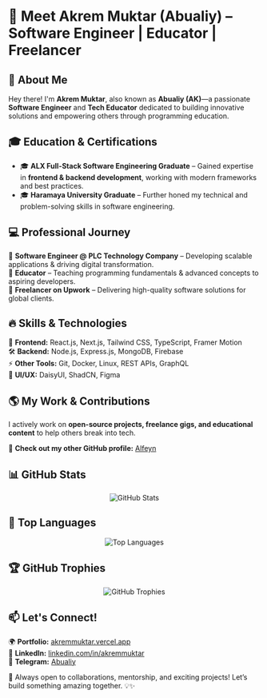 # 👋 Meet Akrem Muktar (Abualiy) – Software Engineer | Educator | Freelancer  

## 🚀 About Me  
Hey there! I'm **Akrem Muktar**, also known as **Abualiy (AK)**—a passionate **Software Engineer** and **Tech Educator** dedicated to building innovative solutions and empowering others through programming education.  

## 🎓 Education & Certifications  
- 🎓 **ALX Full-Stack Software Engineering Graduate** – Gained expertise in **frontend & backend development**, working with modern frameworks and best practices.  
- 🎓 **Haramaya University Graduate** – Further honed my technical and problem-solving skills in software engineering.  

## 💻 Professional Journey  
🔹 **Software Engineer @ PLC Technology Company** – Developing scalable applications & driving digital transformation.  
🔹 **Educator** – Teaching programming fundamentals & advanced concepts to aspiring developers.  
🔹 **Freelancer on Upwork** – Delivering high-quality software solutions for global clients.  

## 🔥 Skills & Technologies  
🚀 **Frontend:** React.js, Next.js, Tailwind CSS, TypeScript, Framer Motion  
🛠 **Backend:** Node.js, Express.js, MongoDB, Firebase  
⚡ **Other Tools:** Git, Docker, Linux, REST APIs, GraphQL  
🎨 **UI/UX:** DaisyUI, ShadCN, Figma  

## 🌎 My Work & Contributions  
I actively work on **open-source projects, freelance gigs, and educational content** to help others break into tech.  

📌 **Check out my other GitHub profile:** [Alfeyn](https://github.com/Alfeyn)  

## 📊 GitHub Stats  
<div align="center">
  <img src="https://github-readme-stats.vercel.app/api?username=Abualiy&show_icons=true&theme=radical" alt="GitHub Stats" />
</div>  

## 🚀 Top Languages  
<div align="center">
  <img src="https://github-readme-stats.vercel.app/api/top-langs/?username=Abualiy&layout=compact&theme=radical" alt="Top Languages" />
</div>  

## 🏆 GitHub Trophies  
<div align="center">
  <img src="https://github-profile-trophy.vercel.app/?username=Abualiy&theme=radical&margin-w=15&margin-h=15" alt="GitHub Trophies" />
</div>  

## 📫 Let's Connect!  
🌍 **Portfolio:** [akremmuktar.vercel.app](https://akremmuktar.vercel.app/)  
💼 **LinkedIn:** [linkedin.com/in/akremmuktar](https://www.linkedin.com/in/akrem-muktar/)  
📩 **Telegram:** [Abualiy](https://t.me/abualiy2)  

🔹 Always open to collaborations, mentorship, and exciting projects! Let’s build something amazing together. 💡✨  
